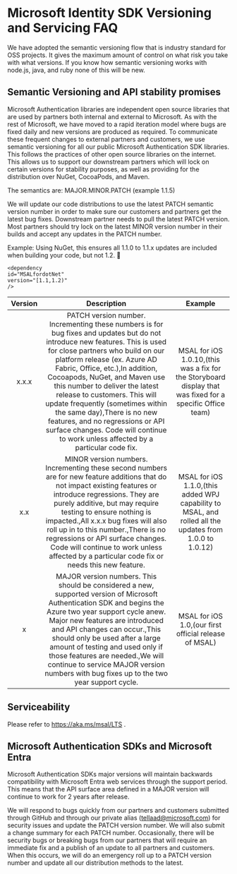 # Microsoft Identity SDK Versioning and Servicing FAQ

We have adopted the semantic versioning flow that is industry standard for OSS projects. It gives the maximum amount of control on what risk you take with what versions. If you know how semantic versioning works with node.js, java, and ruby none of this will be new.

## Semantic Versioning and API stability promises

Microsoft Authentication libraries are independent open source libraries that are used by partners both internal and external to Microsoft. As with the rest of Microsoft, we have moved to a rapid iteration model where bugs are fixed daily and new versions are produced as required. To communicate these frequent changes to external partners and customers, we use semantic versioning for all our public Microsoft Authentication SDK libraries. This follows the practices of other open source libraries on the internet. This allows us to support our downstream partners which will lock on certain versions for stability purposes, as well as providing for the distribution over NuGet, CocoaPods, and Maven.

The semantics are: MAJOR.MINOR.PATCH (example 1.1.5)

We will update our code distributions to use the latest PATCH semantic version number in order to make sure our customers and partners get the latest bug fixes. Downstream partner needs to pull the latest PATCH version. Most partners should try lock on the latest MINOR version number in their builds and accept any updates in the PATCH number.

Example:
Using NuGet, this ensures all 1.1.0 to 1.1.x updates are included when building your code, but not 1.2.

```
<dependency
id="MSALfordotNet"
version="[1.1,1.2)"
/>
```

| Version |                                                                                                                                                                                                                                                            Description                                                                                                                                                                                                                                                            |                                                  Example                                                  |
|:-------:|:---------------------------------------------------------------------------------------------------------------------------------------------------------------------------------------------------------------------------------------------------------------------------------------------------------------------------------------------------------------------------------------------------------------------------------------------------------------------------------------------------------------------------------:|:---------------------------------------------------------------------------------------------------------:|
| x.x.x   | PATCH version number. Incrementing these numbers is for bug fixes and updates but do not introduce new features. This is used for close partners who build on our platform release (ex. Azure AD Fabric, Office, etc.),In addition, Cocoapods, NuGet, and Maven use this number to deliver the latest release to customers. This will update frequently (sometimes within the same day),There is no new features, and no regressions or API surface changes. Code will continue to work unless affected by a particular code fix. | MSAL for iOS 1.0.10,(this was a fix for the Storyboard display that was fixed for a specific Office team) |
| x.x     | MINOR version numbers. Incrementing these second numbers are for new feature additions that do not impact existing features or introduce regressions. They are purely additive, but may require testing to ensure nothing is impacted.,All x.x.x bug fixes will also roll up in to this number.,There is no regressions or API surface changes. Code will continue to work unless affected by a particular code fix or needs this new feature.                                                                                    | MSAL for iOS 1.1.0,(this added WPJ capability to MSAL, and rolled all the updates from 1.0.0 to 1.0.12)   |
| x       | MAJOR version numbers. This should be considered a new, supported version of Microsoft Authentication SDK and begins the Azure two year support cycle anew. Major new features are introduced and API changes can occur.,This should only be used after a large amount of testing and used only if those features are needed.,We will continue to service MAJOR version numbers with bug fixes up to the two year support cycle.                                                                                                        | MSAL for iOS 1.0,(our first official release of MSAL)                                                     |

## Serviceability

Please refer to https://aka.ms/msal/LTS .

## Microsoft Authentication SDKs and Microsoft Entra

Microsoft Authentication SDKs major versions will maintain backwards compatibility with Microsoft Entra web services through the support period. This means that the API surface area defined in a MAJOR version will continue to work for 2 years after release.

We will respond to bugs quickly from our partners and customers submitted through GitHub and through our private alias (tellaad@microsoft.com) for security issues and update the PATCH version number. We will also submit a change summary for each PATCH number.
Occasionally, there will be security bugs or breaking bugs from our partners that will require an immediate fix and a publish of an update to all partners and customers. When this occurs, we will do an emergency roll up to a PATCH version number and update all our distribution methods to the latest.

